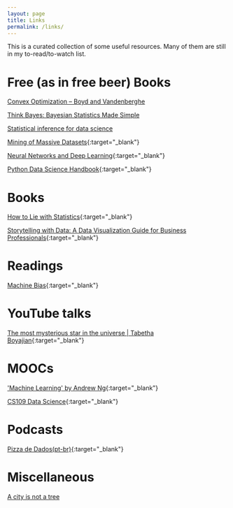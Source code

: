 ```yaml
---
layout: page
title: Links
permalink: /links/
---
```


This is a curated collection of some useful resources.
Many of them are still in my to-read/to-watch list.

# Free (as in free beer) Books
[Convex Optimization – Boyd and Vandenberghe](http://stanford.edu/~boyd/cvxbook/)

[Think Bayes: Bayesian Statistics Made Simple](http://www.greenteapress.com/thinkbayes/html/index.html)

[Statistical inference for data science](https://leanpub.com/LittleInferenceBook)

[Mining of Massive Datasets](http://www.mmds.org/){:target="_blank"}

[Neural Networks and Deep Learning](http://neuralnetworksanddeeplearning.com/){:target="_blank"}

[Python Data Science Handbook](https://github.com/jakevdp/PythonDataScienceHandbook){:target="_blank"}

# Books
[How to Lie with Statistics](https://www.amazon.com/How-Lie-Statistics-Darrell-Huff/dp/0393310728){:target="_blank"}

[Storytelling with Data: A Data Visualization Guide for Business Professionals](https://www.amazon.com/Storytelling-Data-Visualization-Business-Professionals/dp/1119002257){:target="_blank"}


# Readings
[Machine Bias](https://www.propublica.org/article/machine-bias-risk-assessments-in-criminal-sentencing){:target="_blank"}

# YouTube talks
[The most mysterious star in the universe | Tabetha Boyajian](https://www.youtube.com/watch?v=gypAjPp6eps){:target="_blank"}

# MOOCs
['Machine Learning' by Andrew Ng](https://www.coursera.org/learn/machine-learning){:target="_blank"}

[CS109 Data Science](http://cs109.github.io/2015/){:target="_blank"}



# Podcasts
[Pizza de Dados(pt-br)](https://pizzadedados.com/){:target="_blank"}


# Miscellaneous

[A city is not a tree](http://blog.fogus.me/2019/02/22/a-city-is-not-a-tree/)